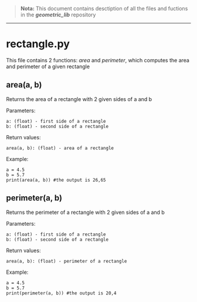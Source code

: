 > **Nota:** This document contains desctiption of all the files and fuctions in the ***geometric_lib*** repository
---
# rectangle.py
This file contains 2 functions: _area_ and _perimeter_, which computes the area and perimeter of a given rectangle
## area(a, b)
Returns the area of a rectangle with 2 given sides of a and b

Parameters:

    a: (float) - first side of a rectangle
    b: (float) - second side of a rectangle

Return values:

    area(a, b): (float) - area of a rectangle

Example:

    a = 4.5
    b = 5.7
    print(area(a, b)) #the output is 26,65

## perimeter(a, b)
Returns the perimeter of a rectangle with 2 given sides of a and b

Parameters:

    a: (float) - first side of a rectangle
    b: (float) - second side of a rectangle

Return values:

    area(a, b): (float) - perimeter of a rectangle

Example:

    a = 4.5
    b = 5.7
    print(perimeter(a, b)) #the output is 20,4